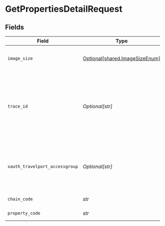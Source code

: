 # GetPropertiesDetailRequest


## Fields

| Field                                                                                          | Type                                                                                           | Required                                                                                       | Description                                                                                    |
| ---------------------------------------------------------------------------------------------- | ---------------------------------------------------------------------------------------------- | ---------------------------------------------------------------------------------------------- | ---------------------------------------------------------------------------------------------- |
| `image_size`                                                                                   | [Optional[shared.ImageSizeEnum]](../../models/shared/imagesizeenum.md)                         | :heavy_minus_sign:                                                                             | The size of the image to be returned                                                           |
| `trace_id`                                                                                     | *Optional[str]*                                                                                | :heavy_minus_sign:                                                                             | Identifier used to correlate API invocations across long-running or multi-call business flows. |
| `xauth_travelport_accessgroup`                                                                 | *Optional[str]*                                                                                | :heavy_minus_sign:                                                                             | Identifies the Travelport access group with which the caller is associated                     |
| `chain_code`                                                                                   | *str*                                                                                          | :heavy_check_mark:                                                                             | Hotel chain code                                                                               |
| `property_code`                                                                                | *str*                                                                                          | :heavy_check_mark:                                                                             | Property code                                                                                  |